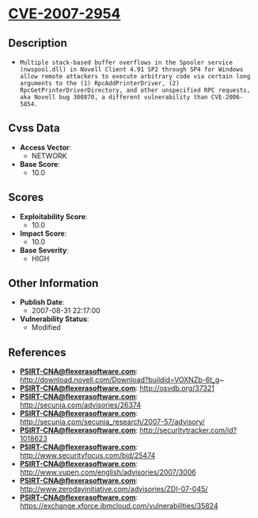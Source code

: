 
# [CVE-2007-2954](https://cve.mitre.org/cgi-bin/cvename.cgi?name=CVE-2007-2954)

## Description

- `Multiple stack-based buffer overflows in the Spooler service (nwspool.dll) in Novell Client 4.91 SP2 through SP4 for Windows allow remote attackers to execute arbitrary code via certain long arguments to the (1) RpcAddPrinterDriver, (2) RpcGetPrinterDriverDirectory, and other unspecified RPC requests, aka Novell bug 300870, a different vulnerability than CVE-2006-5854.`

## Cvss Data

- **Access Vector**:
  - NETWORK
- **Base Score**:
  - 10.0

## Scores

- **Exploitability Score**:
  - 10.0
- **Impact Score**:
  - 10.0
- **Base Severity**:
  - HIGH

## Other Information

- **Publish Date**:
  - 2007-08-31 22:17:00
- **Vulnerability Status**:
  - Modified

## References

- **PSIRT-CNA@flexerasoftware.com**: http://download.novell.com/Download?buildid=VOXNZb-6t_g~
- **PSIRT-CNA@flexerasoftware.com**: http://osvdb.org/37321
- **PSIRT-CNA@flexerasoftware.com**: http://secunia.com/advisories/26374
- **PSIRT-CNA@flexerasoftware.com**: http://secunia.com/secunia_research/2007-57/advisory/
- **PSIRT-CNA@flexerasoftware.com**: http://securitytracker.com/id?1018623
- **PSIRT-CNA@flexerasoftware.com**: http://www.securityfocus.com/bid/25474
- **PSIRT-CNA@flexerasoftware.com**: http://www.vupen.com/english/advisories/2007/3006
- **PSIRT-CNA@flexerasoftware.com**: http://www.zerodayinitiative.com/advisories/ZDI-07-045/
- **PSIRT-CNA@flexerasoftware.com**: https://exchange.xforce.ibmcloud.com/vulnerabilities/35824
